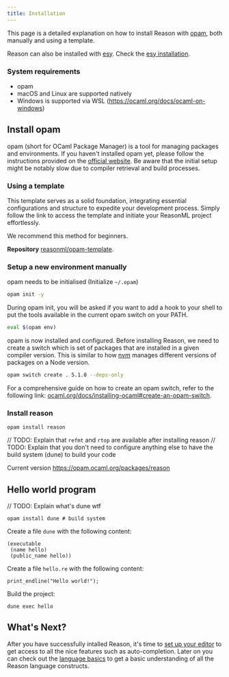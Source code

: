 ```yaml
---
title: Installation
---
```


This page is a detailed explanation on how to install Reason with [opam](https://opam.ocaml.org/), both manually and using a template.

Reason can also be installed with [esy](https://esy.sh). Check the [esy installation](installation-esy.md).

### System requirements
- opam
- macOS and Linux are supported natively
- Windows is supported via WSL (https://ocaml.org/docs/ocaml-on-windows)

## Install opam

opam (short for OCaml Package Manager) is a tool for managing packages and environments. If you haven't installed opam yet, please follow the instructions provided on the [official website](https://opam.ocaml.org/doc/Install.html). Be aware that the initial setup might be notably slow due to compiler retrieval and build processes.

### Using a template

This template serves as a solid foundation, integrating essential configurations and structure to expedite your development process. Simply follow the link to access the template and initiate your ReasonML project effortlessly.

We recommend this method for beginners.

**Repository** [reasonml/opam-template](https://github.com/reasonml/opam-template).

### Setup a new environment manually

opam needs to be initialised (Initialize `~/.opam`)

```bash
opam init -y
```

During opam init, you will be asked if you want to add a hook to your shell to put the tools available in the current opam switch on your PATH.

```bash
eval $(opam env)
```

opam is now installed and configured. Before installing Reason, we need to create a switch which is set of packages that are installed in a given compiler version. This is similar to how [nvm](https://github.com/nvm-sh/nvm) manages different versions of packages on a Node version.

```bash
opam switch create . 5.1.0 --deps-only
```

For a comprehensive guide on how to create an opam switch, refer to the following link: [ocaml.org/docs/installing-ocaml#create-an-opam-switch](https://ocaml.org/docs/up-and-running#3-create-an-opam-switch).

### Install reason

```
opam install reason
```

// TODO: Explain that `refmt` and `rtop` are available after installing reason
// TODO: Explain that you don't need to configure anything else to have the build system (dune) to build your code

Current version https://opam.ocaml.org/packages/reason

## Hello world program

// TODO: Explain what's dune wtf

```
opam install dune # build system
```

Create a file `dune` with the following content:
```
(executable
 (name hello)
 (public_name hello))
```

Create a file `hello.re` with the following content:
```
print_endline("Hello world!");
```

Build the project:
```
dune exec hello
```

## What's Next?

After you have successfully intalled Reason, it's time to [set up your editor](editor-plugins.md) to get access to all the nice features such as auto-completion. Later on you can check out the [language basics](overview.md) to get a basic understanding of all the Reason language constructs.
